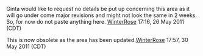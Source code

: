 Ginta would like to request no details be put up concerning this area as
it will go under come major revisions and might not look the same in 2
weeks. So, for now do not paste anything here.
[WinterRose](User:WinterRose.md "wikilink") 17:16, 26 May 2011 (CDT)

  
This is now obsolete as the area has been
updated.[WinterRose](User:WinterRose.md "wikilink") 17:57, 30 May 2011
(CDT)
